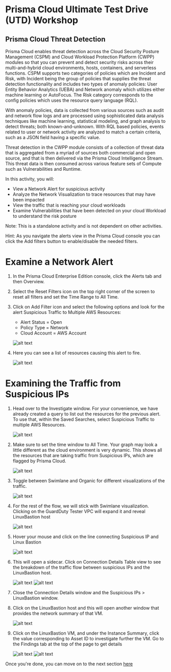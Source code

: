 # Prisma Cloud Ultimate Test Drive (UTD) Workshop
## Prisma Cloud Threat Detection
Prisma Cloud enables threat detection across the Cloud Security Posture Management (CSPM) and Cloud Workload Protection Platform (CWPP) modules so that you can prevent and detect security risks across their multi-and-hybrid cloud environments, hosts, containers, and serverless functions. CSPM supports two categories of policies which are Incident and Risk, with Incident being the group of policies that supplies the threat detection functionality and includes two types of anomaly policies: User Entity Behavior Analytics (UEBA) and Network anomaly which utilizes either machine learning or AutoFocus. The Risk category corresponds to the config policies which uses the resource query language (RQL).

With anomaly policies, data is collected from various sources such as audit and network flow logs and are processed using sophisticated data analysis techniques like machine learning, statistical modeling, and graph analysis to detect threats; both known-and-unknown. With RQL based policies, events related to user or network activity are analyzed to match a certain criteria, such as a JSON field having a specific value.

Threat detection in the CWPP module consists of a collection of threat data that is aggregated from a myriad of sources both commercial and open source, and that is then delivered via the Prisma Cloud Intelligence Stream. This threat data is then consumed across various feature sets of Compute such as Vulnerabilities and Runtime. 

In this activity, you will:

* View a Network Alert for suspicious activity
* Analyze the Network Visualization to trace resources that may have been impacted
* View the traffic that is reaching your cloud workloads
* Examine Vulnerabilities that have been detected on your cloud Workload to understand the risk posture

Note: This is a standalone activity and is not dependent on other activities.

Hint: As you navigate the alerts view in the Prisma Cloud console you can click the Add filters button to enable/disable the needed filters.

# Examine a Network Alert
1. In the Prisma Cloud Enterprise Edition console, click the Alerts tab and then Overview.
2. Select the Reset Filters icon on the top right corner of the screen to reset all filters and set the Time Range to All Time.
3. Click on Add Filter icon and select the following options and look for the alert Suspicious Traffic to Multiple AWS Resources:
    * Alert Status = Open
    * Policy Type = Network
    * Cloud Account = AWS Account
    
    ![alt text](/resources/pcs-screen-54.png)

4. Here you can see a list of resources causing this alert to fire.

    ![alt text](/resources/pcs-screen-55.png)

# Examining the Traffic from Suspicious IPs
1. Head over to the Investigate window. For your convenience, we have already created a query to list out the resources for the previous alert. To use that, within the Saved Searches, select Suspicious Traffic to multiple AWS Resources.

    ![alt text](/resources/pcs-screen-56.png)

2. Make sure to set the time window to All Time. Your graph may look a little different as the cloud environment is very dynamic. This shows all the resources that are taking traffic from Suspicious IPs, which are flagged by Prisma Cloud.

    ![alt text](/resources/pcs-screen-57.png)

3. Toggle between Swimlane and Organic for different visualizations of the traffic.

    ![alt text](/resources/pcs-screen-58.png)

4. For the rest of the flow, we will stick with Swimlane visualization. Clicking on the GuardDuty Tester VPC will expand it and reveal LinuxBastion host

    ![alt text](/resources/pcs-screen-59.png)

5. Hover your mouse and click on the line connecting Suspicious IP and Linux Bastion

    ![alt text](/resources/pcs-screen-60.png)

6. This will open a sidecar. Click on Connection Details Table view to see the breakdown of the traffic flow between suspicious IPs and the LinuxBastion host.

    ![alt text](/resources/pcs-screen-61.png)
    ![alt text](/resources/pcs-screen-62.png)

7. Close the Connection Details window and the Suspicious IPs > LinuxBastion window.
8. Click on the LinuxBastion host and this will open another window that provides the network summary of that VM.

    ![alt text](/resources/pcs-screen-63.png)

9. Click on the LinuxBastion VM, and under the Instance Summary, click the value corresponding to Asset ID to investigate further the VM. Go to the Findings tab at the top of the page to get details

    ![alt text](/resources/pcs-screen-64.png)
    ![alt text](/resources/pcs-screen-65.png)

Once you're done, you can move on to the next section [here](/06-IAMSecurity.md)